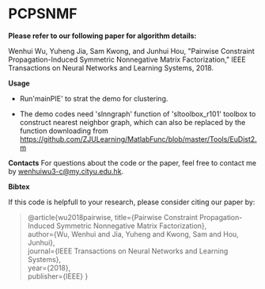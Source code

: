 # PCPSNMF
**Please refer to our following paper for algorithm details:**

Wenhui Wu, Yuheng Jia, Sam Kwong, and Junhui Hou, "Pairwise Constraint Propagation-Induced Symmetric Nonnegative Matrix Factorization," IEEE Transactions on Neural Networks and Learning Systems, 2018.

**Usage**
 
* Run'mainPIE' to strat the demo for clustering.

* The demo codes need 'slnngraph' function of 'sltoolbox_r101' toolbox to construct nearest neighbor graph, which can also be replaced by the function downloading from https://github.com/ZJULearning/MatlabFunc/blob/master/Tools/EuDist2.m 

**Contacts**
For questions about the code or the paper, feel free to contact me by wenhuiwu3-c@my.cityu.edu.hk.

**Bibtex**

If this code is helpfull to your research, please consider citing our paper by:

>@article{wu2018pairwise,
   title={Pairwise Constraint Propagation-Induced Symmetric Nonnegative Matrix Factorization},  
   author={Wu, Wenhui and Jia, Yuheng and Kwong, Sam and Hou, Junhui},  
   journal={IEEE Transactions on Neural Networks and Learning Systems},  
   year={2018},  
   publisher={IEEE}
}

